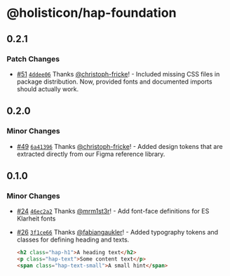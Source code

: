 # @holisticon/hap-foundation

## 0.2.1

### Patch Changes

- [#51](https://github.com/holisticon/atomic-playfulness/pull/51) [`4ddee06`](https://github.com/holisticon/atomic-playfulness/commit/4ddee068fc87f53071ffb2cb07f1481e266604ab) Thanks [@christoph-fricke](https://github.com/christoph-fricke)! - Included missing CSS files in package distribution. Now, provided fonts and documented imports should actually work.

## 0.2.0

### Minor Changes

- [#49](https://github.com/holisticon/atomic-playfulness/pull/49) [`6a41396`](https://github.com/holisticon/atomic-playfulness/commit/6a41396a9ec521535e232634cee5d8cd8da34158) Thanks [@christoph-fricke](https://github.com/christoph-fricke)! - Added design tokens that are extracted directly from our Figma reference library.

## 0.1.0

### Minor Changes

- [#24](https://github.com/holisticon/atomic-playfulness/pull/24) [`46ec2a2`](https://github.com/holisticon/atomic-playfulness/commit/46ec2a217e50461dbe10b7c70eb4f3f6bcfccc44) Thanks [@mrm1st3r](https://github.com/mrm1st3r)! - Add font-face definitions for ES Klarheit fonts

- [#26](https://github.com/holisticon/atomic-playfulness/pull/26) [`3f1ce66`](https://github.com/holisticon/atomic-playfulness/commit/3f1ce66e32e361b249b51ef88e10fc30367b3b7e) Thanks [@fabiangaukler](https://github.com/fabiangaukler)! - Added typography tokens and classes for defining heading and texts.

  ```html
  <h2 class="hap-h1">A heading text</h2>
  <p class="hap-text">Some content text</p>
  <span class="hap-text-small">A small hint</span>
  ```
